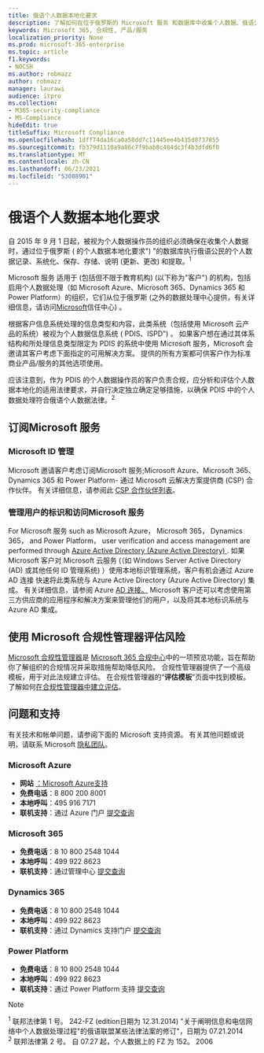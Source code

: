 ```yaml
---
title: 俄语个人数据本地化要求
description: 了解如何在位于俄罗斯的 Microsoft 服务 和数据库中收集个人数据、俄语公民的个人数据记录、系统化、保存、存储、说明和提取。
keywords: Microsoft 365, 合规性, 产品/服务
localization_priority: None
ms.prod: microsoft-365-enterprise
ms.topic: article
f1.keywords:
- NOCSH
ms.author: robmazz
author: robmazz
manager: laurawi
audience: itpro
ms.collection:
- M365-security-compliance
- MS-Compliance
hideEdit: true
titleSuffix: Microsoft Compliance
ms.openlocfilehash: 1dff74da16ca0a58dd7c11445ee4b435d8737855
ms.sourcegitcommit: fb379d1110a9a86c7f9bab8c484dc3f4b3dfd6f0
ms.translationtype: MT
ms.contentlocale: zh-CN
ms.lasthandoff: 06/23/2021
ms.locfileid: "53088901"
---
```

# <a name="russian-personal-data-localization-requirements"></a>俄语个人数据本地化要求

自 2015 年 9 月 1 日起，被视为个人数据操作员的组织必须确保在收集个人数据时，通过位于俄罗斯 ( 的个人数据本地化要求") "的数据库执行俄语公民的个人数据记录、系统化、保存、存储、说明 (更新、更改) 和提取。<sup>1</sup>

Microsoft 服务 适用于 (包括但不限于教育机构)  (以下称为"客户") 的机构，包括启用个人数据处理（如 Microsoft Azure、Microsoft 365、Dynamics 365 和 Power Platform）的组织，它们从位于俄罗斯 (之外的数据处理中心提供，有关详细信息，请访问[Microsoft](https://www.microsoft.com/trust-center)信任中心) 。

根据客户信息系统处理的信息类型和内容，此类系统（包括使用 Microsoft 云产品的系统）被视为个人数据信息系统 ( PDIS、ISPD") 。 如果客户想在通过其体系结构和所处理信息类型限定为 PDIS 的系统中使用 Microsoft 服务，Microsoft 会邀请其客户考虑下面指定的可用解决方案。 提供的所有方案都可供客户作为标准商业产品/服务的其他选项使用。

应该注意到，作为 PDIS 的个人数据操作员的客户负责合规，应分析和评估个人数据本地化的适用法律要求，并自行决定独立确定足够措施，以确保 PDIS 中的个人数据处理符合俄语个人数据法律。<sup>2</sup>

## <a name="subscribing-to-microsoft-services"></a>订阅Microsoft 服务

### <a name="microsoft-id-management"></a>Microsoft ID 管理

Microsoft 邀请客户考虑订阅Microsoft 服务;Microsoft Azure、Microsoft 365、Dynamics 365 和 Power Platform- 通过 Microsoft 云解决方案提供商 (CSP) 合作伙伴。 有关详细信息，请参阅此 [CSP 合作伙伴列表](https://pinpoint.microsoft.com/search?type=services&campaign=691)。

### <a name="managing-user-identity-and-access-for-microsoft-services"></a>管理用户的标识和访问Microsoft 服务

For Microsoft 服务 such as Microsoft Azure， Microsoft 365， Dynamics 365， and Power Platform， user verification and access management are performed through [Azure Active Directory (Azure Active Directory) ](https://azure.microsoft.com/services/active-directory/). 如果 Microsoft 客户对 Microsoft 云服务 (（如 Windows Server Active Directory (AD) 或其他任何 ID 管理系统) ）使用本地标识管理系统，客户有机会通过 Azure AD 连接 快速将此类系统与 Azure Active Directory (Azure Active Directory) 集成。 有关详细信息，请参阅 Azure [AD 连接。](/azure/active-directory/cloud-provisioning/) Microsoft 客户还可以考虑使用第三方供应商的应用程序和解决方案来管理他们的用户，以及将其本地标识系统与 Azure AD 集成。

## <a name="use-microsoft-compliance-manager-to-assess-your-risk"></a>使用 Microsoft 合规性管理器评估风险

[Microsoft 合规性管理器](/microsoft-365/compliance/compliance-manager)是 [Microsoft 365 合规中心](/microsoft-365/compliance/microsoft-365-compliance-center)中的一项预览功能，旨在帮助你了解组织的合规情况并采取措施帮助降低风险。 合规性管理器提供了一个高级模板，用于对此法规建立评估。 在合规性管理器的“**评估模板**”页面中找到模板。 了解如何[在合规性管理器中建立评估](/microsoft-365/compliance/compliance-manager-assessments)。

## <a name="questions-and-support"></a>问题和支持

有关技术和帐单问题，请参阅下面的 Microsoft 支持资源。 有关其他问题或说明，请联系 Microsoft [隐私团队](https://support.microsoft.com/gp/privacy-page)。

### <a name="microsoft-azure"></a>Microsoft Azure

- **网站** [：Microsoft Azure支持](https://aka.ms/GetAzureSupport)
- **免费电话**：8 800 200 8001
- **本地呼叫**：495 916 7171
- **联机支持**：通过 Azure 门户 [提交查询](https://portal.azure.com)

### <a name="microsoft-365"></a>Microsoft 365

- **免费电话**：8 10 800 2548 1044
- **本地呼叫**：499 922 8623
- **联机支持**：通过管理中心 [提交查询](https://portal.office.com/)

### <a name="dynamics-365"></a>Dynamics 365

- **免费电话**：8 10 800 2548 1044
- **本地呼叫**：499 922 8623
- **联机支持**：通过 Dynamics 支持门户 [提交查询](https://dynamics.microsoft.com/support/)

### <a name="power-platform"></a>Power Platform

- **免费电话**：8 10 800 2548 1044
- **本地呼叫**：499 922 8623
- **联机支持**：通过 Power Platform 支持 [提交查询](/power-platform/admin/get-help-support)

> [!NOTE]
> <sup>1</sup> 联邦法律第 1 号。 242-FZ (edition日期为 12.31.2014) "关于阐明信息和电信网络中个人数据处理过程"的俄语联盟某些法律法案的修订"，日期为 07.21.2014 <br>
> <sup>2</sup> 联邦法律第 2 号。 自 07.27 起，个人数据上的 FZ 为 152。 2006<br>
